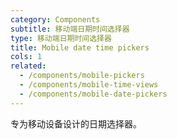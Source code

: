 ```yaml
---
category: Components
subtitle: 移动端日期时间选择器
type: 移动端日期时间选择器
title: Mobile date time pickers
cols: 1
related:
  - /components/mobile-pickers
  - /components/mobile-time-views
  - /components/mobile-date-pickers
---
```


专为移动设备设计的日期选择器。
